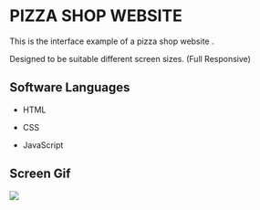 <h1> PIZZA SHOP WEBSITE </h1>

This is the interface example of a pizza shop website .

Designed to be suitable different screen sizes. (Full Responsive)

<h2> Software Languages </h2>

- HTML

- CSS

- JavaScript

<h2> Screen Gif </h2>

![](gifza.gif)

